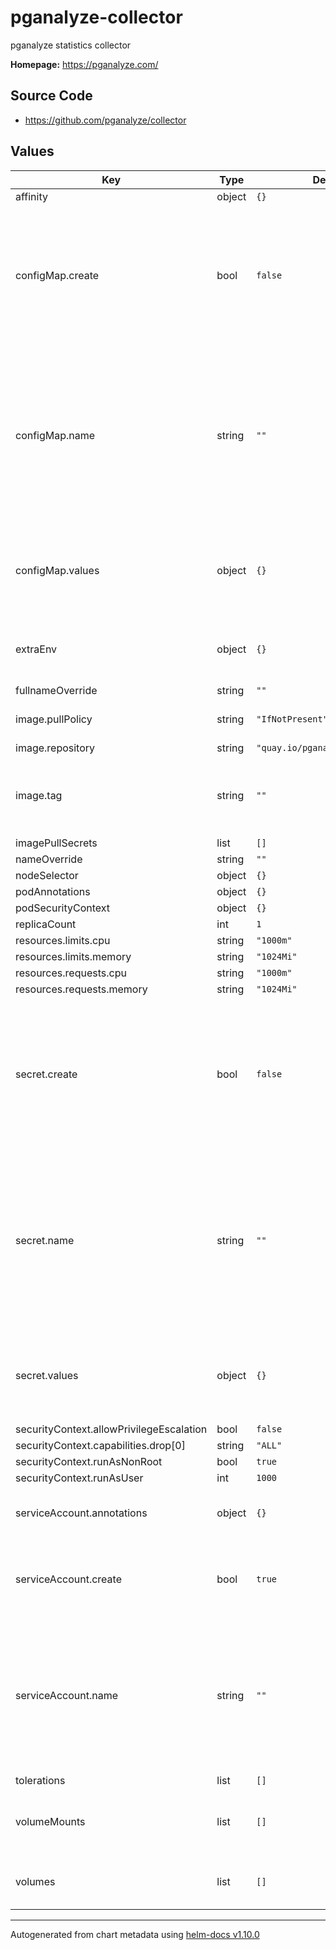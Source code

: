 # pganalyze-collector

pganalyze statistics collector

**Homepage:** <https://pganalyze.com/>

## Source Code

* <https://github.com/pganalyze/collector>

## Values

| Key | Type | Default | Description |
|-----|------|---------|-------------|
| affinity | object | `{}` |  |
| configMap.create | bool | `false` | Specifies whether a config map should be created. The config map can be used to set runtime environment variables |
| configMap.name | string | `""` | The name of the config map to load environment variables from. If not set and create is true, a name is generated using the fullname template |
| configMap.values | object | `{}` | Values to initialize the ConfigMap with. Only applicable if create is true |
| extraEnv | object | `{}` | Environment variables to be passed to the container |
| fullnameOverride | string | `""` |  |
| image.pullPolicy | string | `"IfNotPresent"` | Overrides the image pull policy. |
| image.repository | string | `"quay.io/pganalyze/collector"` |  |
| image.tag | string | `""` | Overrides the image tag whose default is the chart appVersion. |
| imagePullSecrets | list | `[]` |  |
| nameOverride | string | `""` |  |
| nodeSelector | object | `{}` |  |
| podAnnotations | object | `{}` |  |
| podSecurityContext | object | `{}` |  |
| replicaCount | int | `1` |  |
| resources.limits.cpu | string | `"1000m"` |  |
| resources.limits.memory | string | `"1024Mi"` |  |
| resources.requests.cpu | string | `"1000m"` |  |
| resources.requests.memory | string | `"1024Mi"` |  |
| secret.create | bool | `false` | Specifies whether a secret should be created. The secret can be used to set sensitive runtime environment variables |
| secret.name | string | `""` | The name of the secret to load environment variables from. If not set and create is true, a name is generated using the fullname template |
| secret.values | object | `{}` | Values to initialize the Secret with. Only applicable if create is true |
| securityContext.allowPrivilegeEscalation | bool | `false` |  |
| securityContext.capabilities.drop[0] | string | `"ALL"` |  |
| securityContext.runAsNonRoot | bool | `true` |  |
| securityContext.runAsUser | int | `1000` |  |
| serviceAccount.annotations | object | `{}` | Annotations to add to the service account |
| serviceAccount.create | bool | `true` | Specifies whether a service account should be created |
| serviceAccount.name | string | `""` | The name of the service account to use. If not set and create is true, a name is generated using the fullname template |
| tolerations | list | `[]` |  |
| volumeMounts | list | `[]` | List of volume mounts to attach to the container |
| volumes | list | `[]` | List of volumes to attach to the pod |

----------------------------------------------
Autogenerated from chart metadata using [helm-docs v1.10.0](https://github.com/norwoodj/helm-docs/releases/v1.10.0)
